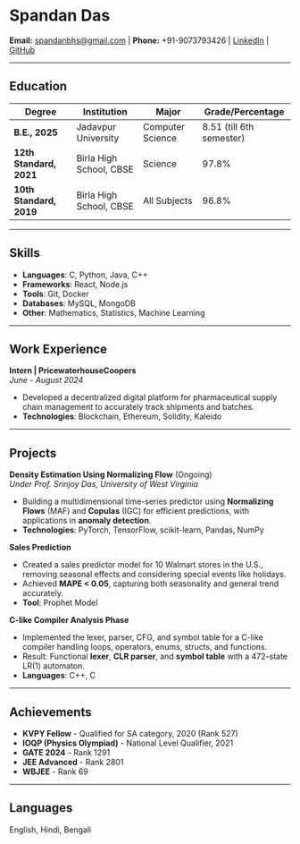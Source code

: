 # Spandan Das

**Email:** spandanbhs@gmail.com | **Phone:** +91-9073793426 | [LinkedIn](https://www.linkedin.com/in/spandan-das-907573248/) | [GitHub](https://github.com/spandan123/)

---

## Education

| Degree                  | Institution             | Major            | Grade/Percentage         |
| ----------------------- | ----------------------- | ---------------- | ------------------------ |
| **B.E., 2025**          | Jadavpur University     | Computer Science | 8.51 (till 6th semester) |
| **12th Standard, 2021** | Birla High School, CBSE | Science          | 97.8%                    |
| **10th Standard, 2019** | Birla High School, CBSE | All Subjects     | 96.8%                    |

---

## Skills

- **Languages**: C, Python, Java, C++
- **Frameworks**: React, Node.js
- **Tools**: Git, Docker
- **Databases**: MySQL, MongoDB
- **Other**: Mathematics, Statistics, Machine Learning

---

## Work Experience

**Intern | PricewaterhouseCoopers**  
_June - August 2024_

- Developed a decentralized digital platform for pharmaceutical supply chain management to accurately track shipments and batches.
- **Technologies**: Blockchain, Ethereum, Solidity, Kaleido

---

## Projects

**Density Estimation Using Normalizing Flow** (Ongoing)  
_Under Prof. Srinjoy Das, University of West Virginia_

- Building a multidimensional time-series predictor using **Normalizing Flows** (MAF) and **Copulas** (IGC) for efficient predictions, with applications in **anomaly detection**.
- **Technologies**: PyTorch, TensorFlow, scikit-learn, Pandas, NumPy

**Sales Prediction**

- Created a sales predictor model for 10 Walmart stores in the U.S., removing seasonal effects and considering special events like holidays.
- Achieved **MAPE < 0.05**, capturing both seasonality and general trend accurately.
- **Tool**: Prophet Model

**C-like Compiler Analysis Phase**

- Implemented the lexer, parser, CFG, and symbol table for a C-like compiler handling loops, operators, enums, structs, and functions.
- Result: Functional **lexer**, **CLR parser**, and **symbol table** with a 472-state LR(1) automaton.
- **Languages**: C++, C

---

## Achievements

- **KVPY Fellow** - Qualified for SA category, 2020 (Rank 527)
- **IOQP (Physics Olympiad)** - National Level Qualifier, 2021
- **GATE 2024** - Rank 1291
- **JEE Advanced** - Rank 2801
- **WBJEE** - Rank 69

---

## Languages

English, Hindi, Bengali
